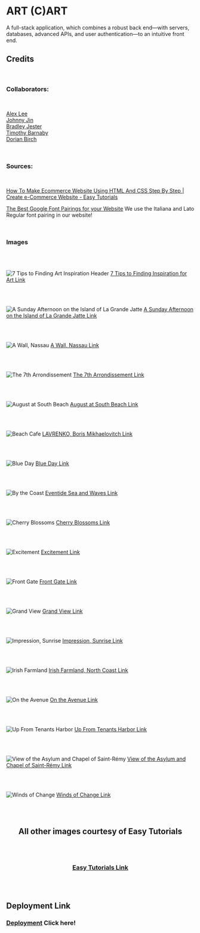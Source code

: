 # ART (C)ART

A full-stack application, which combines a robust back end—with servers, databases, advanced APIs, and user authentication—to an intuitive front end.

## Credits

<br>

### Collaborators:

<br>

[Alex Lee](https://github.com/ayesslee) <br>
[Johnny Jin](https://github.com/fiamett) <br>
[Bradley Jester](https://github.com/jesterb0206) <br>
[Timothy Barnaby](https://github.com/tbarns) <br>
[Dorian Birch](https://github.com/206Dorian)

<br>

### Sources:

<br>

[How To Make Ecommerce Website Using HTML And CSS Step By Step | Create e-Commerce Website - Easy Tutorials](https://www.youtube.com/watch?v=yQimoqo0-7g)

[The Best Google Font Pairings for your Website](https://oregonlane.com/the-best-google-font-pairings-for-your-website/) We use the Italiana and Lato Regular font pairing in our website!

<br>

### Images

<br>
<br>

![7 Tips to Finding Art Inspiration Header](public/images/7-Tips-to-Finding-Art-Inspiration-Header-1024x649.jpeg)
[7 Tips to Finding Inspiration for Art Link](https://www.pictureframesexpress.co.uk/blog/art-topics/7-tips-to-finding-inspiration-for-art/)

<br>
<br>

![A Sunday Afternoon on the Island of La Grande Jatte](public/images/a-sunday-afternoon-on-the-island-of-la-grande-jatte.jpg)
[A Sunday Afternoon on the Island of La Grande Jatte Link](https://en.wikipedia.org/wiki/A_Sunday_Afternoon_on_the_Island_of_La_Grande_Jatte)

<br>
<br>

![A Wall, Nassau](public/images/a-wall-nassau.jpg)
[A Wall, Nassau Link](https://www.metmuseum.org/art/collection/search/11147)

<br>
<br>

![The 7th Arrondissement](public/images/arrondissement.jpg)
[The 7th Arrondissement Link](https://palettehome.co/shop/the-7th-arrondissement/)

<br>
<br>

![August at South Beach](public/images/august-at-south-beach.jpg)
[August at South Beach Link](https://www.californiawatercolor.com/products/rex_brandt_august_at_south_beach)

<br>
<br>

![Beach Cafe](public/images/beach-cafe.jpg)
[LAVRENKO, Boris Mikhaelovitch Link](https://www.invaluable.com/auction-lot/lavrenko-boris-mikhaelovitch-1920-rostow-am-don-2-3632-c-789412792c)

<br>
<br>

![Blue Day](public/images/blue-day.jpg)
[Blue Day Link](https://patrickleefineart.com/)

<br>
<br>

![By the Coast](public/images/by-the-coast.jpg)
[Eventide Sea and Waves Link](https://www.topalski.com/2016/original-fine-art-oil-paintings/eventide-sea-and-waves-oil-painting/)

<br>
<br>

![Cherry Blossoms](public/images/cherry-blossoms.jpg)
[Cherry Blossoms Link](https://www.pinterest.com/pin/sarker-helal-uddin-cherry-blossoms-15x22inch-140lb-cold-pressed-arches-watercolor-paper-daniel-smith-w--285134220148266750/)

<br>
<br>

![Excitement](public/images/excitement.jpg)
[Excitement Link](https://www.saatchiart.com/art/Painting-Excitement/774258/9145273/view)

<br>
<br>

![Front Gate](public/images/front-gate.jpg)
[Front Gate Link](https://www.hawaiiwatercolorsociety.org/shop-the-2022-open-show/front-gate-1075x8-by-kayla-dubois)

<br>
<br>

![Grand View](public/images/grand-view.jpg)
[Grand View Link](https://galleryview.paletteandchisel.org/products/grand-view)

<br>
<br>

![Impression, Sunrise](public/images/impression-sunrise.jpg)
[Impression, Sunrise Link](https://www.onlandscape.co.uk/2017/12/the-impact-of-photography-on-impressionism/)

<br>
<br>

![Irish Farmland](public/images/irish-farmland-north-coast.jpg)
[Irish Farmland, North Coast Link](https://fineartconnoisseur.com/2018/11/10-spontaneous-fine-art-landscape-paintings/)

<br>
<br>

![On the Avenue](public/images/on-the-avenue.jpg)
[On the Avenue Link](https://www.saatchiart.com/art/Painting-On-the-avenue/659089/1971627/view)

<br>
<br>

![Up From Tenants Harbor](public/images/up-from-tenants-harbor.jpg)
[Up From Tenants Harbor Link](https://loriputnam.com/1225-gallery/up-from-tenants-harbor)

<br>
<br>

![View of the Asylum and Chapel of Saint-Rémy](public/images/vue-de-iasile-et-de-la-chapelle-de-saint-rémy.jpg)
[View of the Asylum and Chapel of Saint-Rémy Link](https://en.wikipedia.org/wiki/View_of_the_Asylum_and_Chapel_of_Saint-R%C3%A9my)

<br>
<br>

![Winds of Change](public/images/winds-of-change.jpg)
[Winds of Change Link](https://www.quora.com/What-are-some-favorite-watercolor-paintings)

<br>
<br>

<h2 align="center">All other images courtesy of Easy Tutorials</h2>

<br>
<br>

<h3 align="center"> <a href="https://www.youtube.com/@EasyTutorialsVideo" target="_blank" rel="noopener">Easy Tutorials Link</a> </h3>

<br>
<br>

## Deployment Link

### [Deployment](https://art-cart-gui-guys-production.herokuapp.com/login) Click here!
